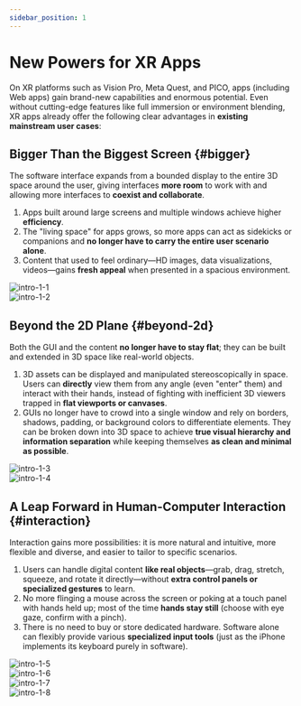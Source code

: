 ```yaml
---
sidebar_position: 1
---
```


# New Powers for XR Apps

On XR platforms such as Vision Pro, Meta Quest, and PICO, apps (including Web apps) gain brand-new capabilities and enormous potential. Even without cutting-edge features like full immersion or environment blending, XR apps already offer the following clear advantages in **existing mainstream user cases**:

## Bigger Than the Biggest Screen {#bigger}

The software interface expands from a bounded display to the entire 3D space around the user, giving interfaces **more room** to work with and allowing more interfaces to **coexist and collaborate**.

1. Apps built around large screens and multiple windows achieve higher **efficiency**.
2. The "living space" for apps grows, so more apps can act as sidekicks or companions and **no longer have to carry the entire user scenario alone**.
3. Content that used to feel ordinary—HD images, data visualizations, videos—gains **fresh appeal** when presented in a spacious environment.

<div className="row">
  <div className="col col--6">
    <Image img="/assets/intro/intro-1-1.png" alt="intro-1-1" />
  </div>
  <div className="col col--6">
    <Image img="/assets/intro/intro-1-2.png" alt="intro-1-2" />
  </div>
</div>

## Beyond the 2D Plane {#beyond-2d}

Both the GUI and the content **no longer have to stay flat**; they can be built and extended in 3D space like real-world objects.

1. 3D assets can be displayed and manipulated stereoscopically in space. Users can **directly** view them from any angle (even "enter" them) and interact with their hands, instead of fighting with inefficient 3D viewers trapped in **flat viewports or canvases**.
2. GUIs no longer have to crowd into a single window and rely on borders, shadows, padding, or background colors to differentiate elements. They can be broken down into 3D space to achieve **true visual hierarchy and information separation** while keeping themselves **as clean and minimal as possible**.

<div className="row">
  <div className="col col--6">
    <Image img="/assets/intro/intro-1-3.png" alt="intro-1-3" />
  </div>
  <div className="col col--6">
    <Image img="/assets/intro/intro-1-4.png" alt="intro-1-4" />
  </div>
</div>

## A Leap Forward in Human-Computer Interaction {#interaction}

Interaction gains more possibilities: it is more natural and intuitive, more flexible and diverse, and easier to tailor to specific scenarios.

1. Users can handle digital content **like real objects**—grab, drag, stretch, squeeze, and rotate it directly—without **extra control panels or specialized gestures** to learn.
2. No more flinging a mouse across the screen or poking at a touch panel with hands held up; most of the time **hands stay still** (choose with eye gaze, confirm with a pinch).
3. There is no need to buy or store dedicated hardware. Software alone can flexibly provide various **specialized input tools** (just as the iPhone implements its keyboard purely in software).

<div className="row">
  <div className="col col--6">
    <Image img="/assets/intro/intro-1-5.png" alt="intro-1-5" />
  </div>
  <div className="col col--6">
    <Image img="/assets/intro/intro-1-6.gif" alt="intro-1-6" />
  </div>
</div>

<div className="row">
  <div className="col col--6">
    <Image img="/assets/intro/intro-1-7.png" alt="intro-1-7" />
  </div>
  <div className="col col--6">
    <Image img="/assets/intro/intro-1-8.png" alt="intro-1-8" />
  </div>
</div>
